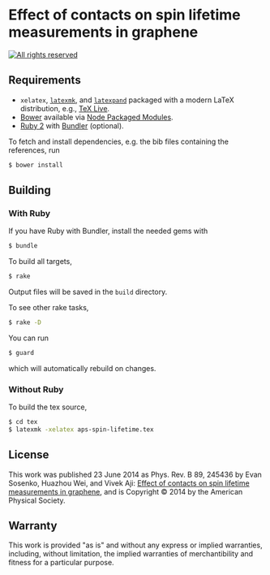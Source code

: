 # Effect of contacts on spin lifetime measurements in graphene

[![All rights reserved](https://img.shields.io/badge/license-All_rights_reserved-blue.svg)](./LICENSE.txt)

## Requirements

- `xelatex`, [`latexmk`](http://www.ctan.org/pkg/latexmk/),
  and [`latexpand`](http://www.ctan.org/pkg/latexpand/)
  packaged with a modern LaTeX distribution,
  e.g., [TeX Live](http://www.tug.org/texlive/).
- [Bower](http://bower.io/) available via
  [Node Packaged Modules](https://npmjs.org/).
- [Ruby 2](https://www.ruby-lang.org/)
  with [Bundler](http://bundler.io/) (optional).

To fetch and install dependencies, e.g. the bib files containing the references, run

````bash
$ bower install
````

## Building

### With Ruby

If you have Ruby with Bundler, install the needed gems with

````bash
$ bundle
````

To build all targets,

````bash
$ rake
````

Output files will be saved in the `build` directory.

To see other rake tasks,

````bash
$ rake -D
````

You can run

````bash
$ guard
````

which will automatically rebuild on changes.

### Without Ruby

To build the tex source,

````bash
$ cd tex
$ latexmk -xelatex aps-spin-lifetime.tex
````

## License

This work was published 23 June 2014 as Phys. Rev. B 89, 245436
by Evan Sosenko, Huazhou Wei, and Vivek Aji:
[Effect of contacts on spin lifetime measurements in graphene](https://journals.aps.org/prb/abstract/10.1103/PhysRevB.89.245436),
and is Copyright © 2014 by the American Physical Society.

## Warranty

This work is provided "as is" and without any express or
implied warranties, including, without limitation, the implied
warranties of merchantibility and fitness for a particular
purpose.
